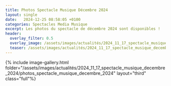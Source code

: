 ```yaml
---
title: Photos Spectacle Musique Décembre 2024
layout: single
date:   2024-12-25 08:58:05 +0100
categories: Spectacles Media Musique
excerpt: Les photos du spectacle de décembre 2024 sont disponibles !
header:
  overlay_filter: 0.5
  overlay_image: /assets/images/actualités/2024_11_17_spectacle_musique_decembre_2024/photos_spectacle_musique_decembre_2024/AMD-01-12-2024-22.jpg
  teaser: /assets/images/actualités/2024_11_17_spectacle_musique_decembre_2024/photos_spectacle_musique_decembre_2024/AMD-01-12-2024-22.jpg
---
```


{% include image-gallery.html folder="/assets/images/actualités/2024_11_17_spectacle_musique_decembre_2024/photos_spectacle_musique_decembre_2024" layout="third" class="full"%}
